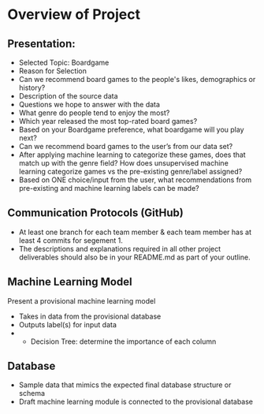 # Overview of Project

## Presentation: 
-	Selected Topic: Boardgame
-	Reason for Selection
   - Can we recommend board games to the people's likes, demographics or history?
-	Description of the source data
-	Questions we hope to answer with the data
   - What genre do people tend to enjoy the most? 
   - Which year released the most top-rated board games?
   - Based on your Boardgame preference, what boardgame will you play next? 
   - Can we recommend board games to the user’s from our data set? 
   - After applying machine learning to categorize these games, does that match up with the genre field? How does unsupervised machine learning categorize games vs the pre-existing genre/label assigned? 
   - Based on ONE choice/input from the user, what recommendations from pre-existing and machine learning labels can be made? 


## Communication Protocols (GitHub)
- At least one branch for each team member & each team member has at least 4 commits for segement 1. 
- The descriptions and explanations required in all other project deliverables should also be in your README.md as part of your outline.

## Machine Learning Model
Present a provisional machine learning model 
- Takes in data from the provisional database
- Outputs label(s) for input data
-   - Decision Tree: determine the importance of each column

## Database
- Sample data that mimics the expected final database structure or schema
- Draft machine learning module is connected to the provisional database
